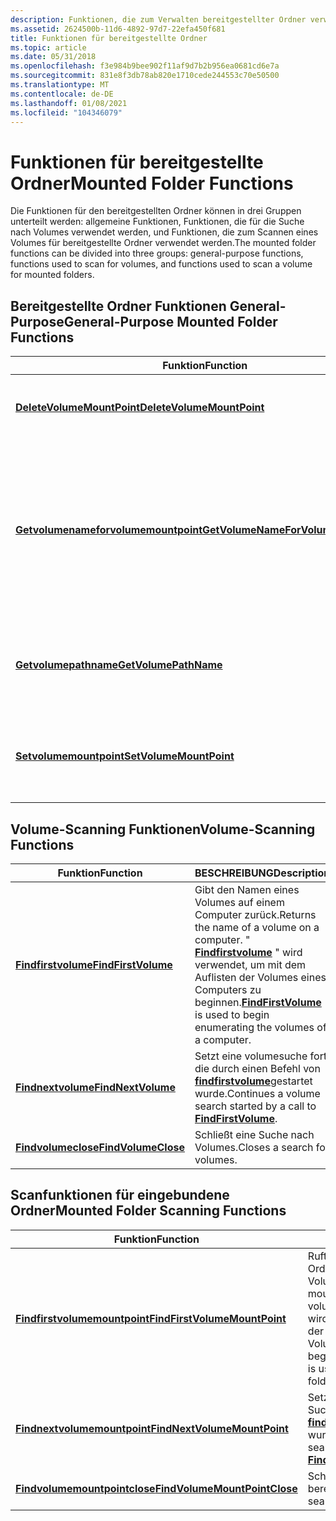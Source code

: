 ```yaml
---
description: Funktionen, die zum Verwalten bereitgestellter Ordner verwendet werden.
ms.assetid: 2624500b-11d6-4892-97d7-22efa450f681
title: Funktionen für bereitgestellte Ordner
ms.topic: article
ms.date: 05/31/2018
ms.openlocfilehash: f3e984b9bee902f11af9d7b2b956ea0681cd6e7a
ms.sourcegitcommit: 831e8f3db78ab820e1710cede244553c70e50500
ms.translationtype: MT
ms.contentlocale: de-DE
ms.lasthandoff: 01/08/2021
ms.locfileid: "104346079"
---
```

# <a name="mounted-folder-functions"></a><span data-ttu-id="de406-103">Funktionen für bereitgestellte Ordner</span><span class="sxs-lookup"><span data-stu-id="de406-103">Mounted Folder Functions</span></span>

<span data-ttu-id="de406-104">Die Funktionen für den bereitgestellten Ordner können in drei Gruppen unterteilt werden: allgemeine Funktionen, Funktionen, die für die Suche nach Volumes verwendet werden, und Funktionen, die zum Scannen eines Volumes für bereitgestellte Ordner verwendet werden.</span><span class="sxs-lookup"><span data-stu-id="de406-104">The mounted folder functions can be divided into three groups: general-purpose functions, functions used to scan for volumes, and functions used to scan a volume for mounted folders.</span></span>

## <a name="general-purpose-mounted-folder-functions"></a><span data-ttu-id="de406-105">Bereitgestellte Ordner Funktionen General-Purpose</span><span class="sxs-lookup"><span data-stu-id="de406-105">General-Purpose Mounted Folder Functions</span></span>



| <span data-ttu-id="de406-106">Funktion</span><span class="sxs-lookup"><span data-stu-id="de406-106">Function</span></span>                                                                     | <span data-ttu-id="de406-107">BESCHREIBUNG</span><span class="sxs-lookup"><span data-stu-id="de406-107">Description</span></span>                                                                                                                                                 |
|------------------------------------------------------------------------------|-------------------------------------------------------------------------------------------------------------------------------------------------------------|
| [<span data-ttu-id="de406-108">**DeleteVolumeMountPoint**</span><span class="sxs-lookup"><span data-stu-id="de406-108">**DeleteVolumeMountPoint**</span></span>](/windows/desktop/api/FileAPI/nf-fileapi-deletevolumemountpointw)                     | <span data-ttu-id="de406-109">Löscht einen Laufwerk Buchstaben oder einen bereitgestellten Ordner.</span><span class="sxs-lookup"><span data-stu-id="de406-109">Deletes a drive letter or mounted folder.</span></span>                                                                                                                   |
| [<span data-ttu-id="de406-110">**Getvolumenameforvolumemountpoint**</span><span class="sxs-lookup"><span data-stu-id="de406-110">**GetVolumeNameForVolumeMountPoint**</span></span>](/windows/desktop/api/FileAPI/nf-fileapi-getvolumenameforvolumemountpointw) | <span data-ttu-id="de406-111">Ruft den Volume-GUID-Pfad für das Volume ab, das dem angegebenen volumeeinstellungspunkt (Laufwerk Buchstabe, VolumeGuid-Pfad oder eingebundener Ordner) zugeordnet ist.</span><span class="sxs-lookup"><span data-stu-id="de406-111">Retrieves the volume GUID path for the volume that is associated with the specified volume mount point (drive letter, volume GUID path, or mounted folder).</span></span> |
| [<span data-ttu-id="de406-112">**Getvolumepathname**</span><span class="sxs-lookup"><span data-stu-id="de406-112">**GetVolumePathName**</span></span>](/windows/desktop/api/FileAPI/nf-fileapi-getvolumepathnamew)                               | <span data-ttu-id="de406-113">Ruft den bereitgestellten Ordner ab, der dem angegebenen Volume zugeordnet ist.</span><span class="sxs-lookup"><span data-stu-id="de406-113">Retrieves the mounted folder that is associated with the specified volume.</span></span>                                                                                  |
| [<span data-ttu-id="de406-114">**Setvolumemountpoint**</span><span class="sxs-lookup"><span data-stu-id="de406-114">**SetVolumeMountPoint**</span></span>](/windows/desktop/api/WinBase/nf-winbase-setvolumemountpointa)                           | <span data-ttu-id="de406-115">Ordnet ein Volume einem Laufwerk Buchstaben oder einem Verzeichnis auf einem anderen Volume zu.</span><span class="sxs-lookup"><span data-stu-id="de406-115">Associates a volume with a drive letter or a directory on another volume.</span></span>                                                                                   |



 

## <a name="volume-scanning-functions"></a><span data-ttu-id="de406-116">Volume-Scanning Funktionen</span><span class="sxs-lookup"><span data-stu-id="de406-116">Volume-Scanning Functions</span></span>



| <span data-ttu-id="de406-117">Funktion</span><span class="sxs-lookup"><span data-stu-id="de406-117">Function</span></span>                                   | <span data-ttu-id="de406-118">BESCHREIBUNG</span><span class="sxs-lookup"><span data-stu-id="de406-118">Description</span></span>                                                                                                                                    |
|--------------------------------------------|------------------------------------------------------------------------------------------------------------------------------------------------|
| [<span data-ttu-id="de406-119">**Findfirstvolume**</span><span class="sxs-lookup"><span data-stu-id="de406-119">**FindFirstVolume**</span></span>](/windows/desktop/api/FileAPI/nf-fileapi-findfirstvolumew) | <span data-ttu-id="de406-120">Gibt den Namen eines Volumes auf einem Computer zurück.</span><span class="sxs-lookup"><span data-stu-id="de406-120">Returns the name of a volume on a computer.</span></span> <span data-ttu-id="de406-121">" [**Findfirstvolume**](/windows/desktop/api/FileAPI/nf-fileapi-findfirstvolumew) " wird verwendet, um mit dem Auflisten der Volumes eines Computers zu beginnen.</span><span class="sxs-lookup"><span data-stu-id="de406-121">[**FindFirstVolume**](/windows/desktop/api/FileAPI/nf-fileapi-findfirstvolumew) is used to begin enumerating the volumes of a computer.</span></span> |
| [<span data-ttu-id="de406-122">**Findnextvolume**</span><span class="sxs-lookup"><span data-stu-id="de406-122">**FindNextVolume**</span></span>](/windows/desktop/api/FileAPI/nf-fileapi-findnextvolumew)   | <span data-ttu-id="de406-123">Setzt eine volumesuche fort, die durch einen Befehl von [**findfirstvolume**](/windows/desktop/api/FileAPI/nf-fileapi-findfirstvolumew)gestartet wurde.</span><span class="sxs-lookup"><span data-stu-id="de406-123">Continues a volume search started by a call to [**FindFirstVolume**](/windows/desktop/api/FileAPI/nf-fileapi-findfirstvolumew).</span></span>                                                     |
| [<span data-ttu-id="de406-124">**Findvolumeclose**</span><span class="sxs-lookup"><span data-stu-id="de406-124">**FindVolumeClose**</span></span>](/windows/desktop/api/FileAPI/nf-fileapi-findvolumeclose) | <span data-ttu-id="de406-125">Schließt eine Suche nach Volumes.</span><span class="sxs-lookup"><span data-stu-id="de406-125">Closes a search for volumes.</span></span>                                                                                                                   |



 

## <a name="mounted-folder-scanning-functions"></a><span data-ttu-id="de406-126">Scanfunktionen für eingebundene Ordner</span><span class="sxs-lookup"><span data-stu-id="de406-126">Mounted Folder Scanning Functions</span></span>



| <span data-ttu-id="de406-127">Funktion</span><span class="sxs-lookup"><span data-stu-id="de406-127">Function</span></span>                                                       | <span data-ttu-id="de406-128">BESCHREIBUNG</span><span class="sxs-lookup"><span data-stu-id="de406-128">Description</span></span>                                                                                                                                                                               |
|----------------------------------------------------------------|-------------------------------------------------------------------------------------------------------------------------------------------------------------------------------------------|
| [<span data-ttu-id="de406-129">**Findfirstvolumemountpoint**</span><span class="sxs-lookup"><span data-stu-id="de406-129">**FindFirstVolumeMountPoint**</span></span>](/windows/desktop/api/WinBase/nf-winbase-findfirstvolumemountpointa) | <span data-ttu-id="de406-130">Ruft den Namen eines eingebundenen Ordners auf dem angegebenen Volume ab.</span><span class="sxs-lookup"><span data-stu-id="de406-130">Retrieves the name of a mounted folder on the specified volume.</span></span> <span data-ttu-id="de406-131">[**Findfirstvolumemountpoint**](/windows/desktop/api/WinBase/nf-winbase-findfirstvolumemountpointa) wird verwendet, um mit dem Scannen der bereitgestellten Ordner auf einem Volume zu beginnen.</span><span class="sxs-lookup"><span data-stu-id="de406-131">[**FindFirstVolumeMountPoint**](/windows/desktop/api/WinBase/nf-winbase-findfirstvolumemountpointa) is used to begin scanning the mounted folders on a volume.</span></span> |
| [<span data-ttu-id="de406-132">**Findnextvolumemountpoint**</span><span class="sxs-lookup"><span data-stu-id="de406-132">**FindNextVolumeMountPoint**</span></span>](/windows/desktop/api/WinBase/nf-winbase-findnextvolumemountpointa)   | <span data-ttu-id="de406-133">Setzt eine bereitgestellte Ordner Suche fort, die durch einen Befehl von [**findfirstvolumemountpoint**](/windows/desktop/api/WinBase/nf-winbase-findfirstvolumemountpointa)gestartet wurde.</span><span class="sxs-lookup"><span data-stu-id="de406-133">Continues a mounted folder search started by a call to [**FindFirstVolumeMountPoint**](/windows/desktop/api/WinBase/nf-winbase-findfirstvolumemountpointa).</span></span>                                                                    |
| [<span data-ttu-id="de406-134">**Findvolumemountpointclose**</span><span class="sxs-lookup"><span data-stu-id="de406-134">**FindVolumeMountPointClose**</span></span>](/windows/desktop/api/WinBase/nf-winbase-findvolumemountpointclose) | <span data-ttu-id="de406-135">Schließt eine Suche nach bereitgestellten Ordnern.</span><span class="sxs-lookup"><span data-stu-id="de406-135">Closes a search for mounted folders.</span></span>                                                                                                                                                      |



 

 

 




